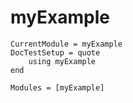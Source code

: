 # myExample

```@meta
CurrentModule = myExample
DocTestSetup = quote
    using myExample
end
```

```@autodocs
Modules = [myExample]
